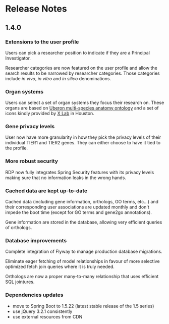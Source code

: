 # Release Notes

## 1.4.0

### Extensions to the user profile

Users can pick a researcher position to indicate if they are a Principal Investigator.

Researcher categories are now featured on the user profile and allow the search results to be narrowed by 
researcher categories. Those categories include *in vivo*, *in vitro* and *in silico* denominations.

### Organ systems

Users can select a set of organ systems they focus their research on. These organs are based on [Uberon multi-species anatomy ontology](http://www.obofoundry.org/ontology/uberon.html) 
and a set of icons kindly provided by [X Lab]() in Houston.

### Gene privacy levels

User now have more granularity in how they pick the privacy levels of their individual TIER1 and TIER2 genes. They can
either choose to have it tied to the profile.


### More robust security

RDP now fully integrates Spring Security features with its privacy levels making sure that no information leaks in the
wrong hands.

### Cached data are kept up-to-date

Cached data (including gene information, orthologs, GO terms, etc...) and their corresponding user associations are 
updated monthly and don't impede the boot time (except for GO terms and gene2go annotations).

Gene information are stored in the database, allowing very efficient queries of orthologs.

### Database improvements

Complete integration of Flyway to manage production database migrations.

Eliminate eager fetching of model relationships in favour of more selective optimized fetch join queries where it is 
truly needed.

Orthologs are now a proper many-to-many relationship that uses efficient SQL jointures.
   
### Dependencies updates

 - move to Spring Boot to 1.5.22 (latest stable release of the 1.5 series)
 - use jQuery 3.2.1 consistently
 - use external resources from CDN
